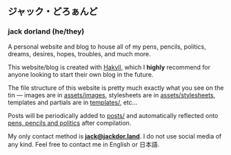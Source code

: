 ## ジャック・どろぁんど 
### jack dorland (he/they)

A personal website and blog to house all of my pens, pencils, politics, dreams, desires, hopes, troubles, and much more.

This website/blog is created with [Hakyll](https://jaspervdj.be/hakyll/), which I **highly** recommend for anyone looking to start their own blog in the future.

The file structure of this website is pretty much exactly what you see on the tin — images are in [assets/images](assets/images), stylesheets are in [assets/stylesheets](assets/stylesheets), templates and partials are in [templates/](templates/), etc...

Posts will be periodically added to [posts/](posts/) and automatically reflected onto [pens, pencils and politics](https://jackdor.land/blog) after compilation. 

My only contact method is [**jack@jackdor.land**](mailto:jack@jackdor.land). I do not use social media of any kind. Feel free to contact me in English or 日本語.
